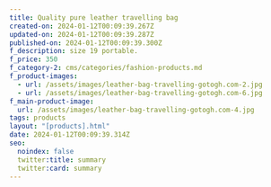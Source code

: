 ```yaml
---
title: Quality pure leather travelling bag
created-on: 2024-01-12T00:09:39.267Z
updated-on: 2024-01-12T00:09:39.287Z
published-on: 2024-01-12T00:09:39.300Z
f_description: size 19 portable.
f_price: 350
f_category-2: cms/categories/fashion-products.md
f_product-images:
  - url: /assets/images/leather-bag-travelling-gotogh.com-2.jpg
  - url: /assets/images/leather-bag-travelling-gotogh.com-6.jpg
f_main-product-image:
  url: /assets/images/leather-bag-travelling-gotogh.com-4.jpg
tags: products
layout: "[products].html"
date: 2024-01-12T00:09:39.314Z
seo:
  noindex: false
  twitter:title: summary
  twitter:card: summary
---
```

